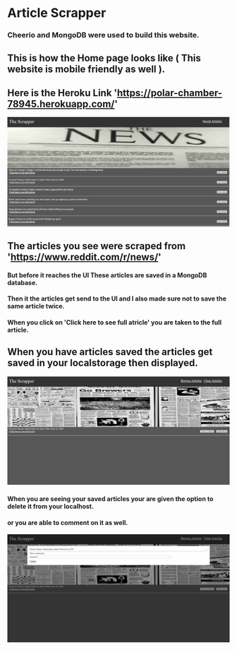 # Article Scrapper

### Cheerio and MongoDB were used to build this website.

## This is how the Home page looks like ( This website is mobile friendly as well ).
## Here is the Heroku Link 'https://polar-chamber-78945.herokuapp.com/'

![Image for home page](home.PNG)

## The articles you see were scraped from 'https://www.reddit.com/r/news/'
#### But before it reaches the UI These articles are saved in a MongoDB database.
#### Then it the articles get send to the UI and I also made sure not to save the same article twice.
#### When you click on 'Click here to see full atricle' you are taken to the full article.

## When you have articles saved the articles get saved in your localstorage then displayed.

![Image for saved page](save.PNG)

#### When you are seeing your saved articles your are given the option to delete it from your localhost.
#### or you are able to comment on it as well.

![Image for comment page](com.PNG)